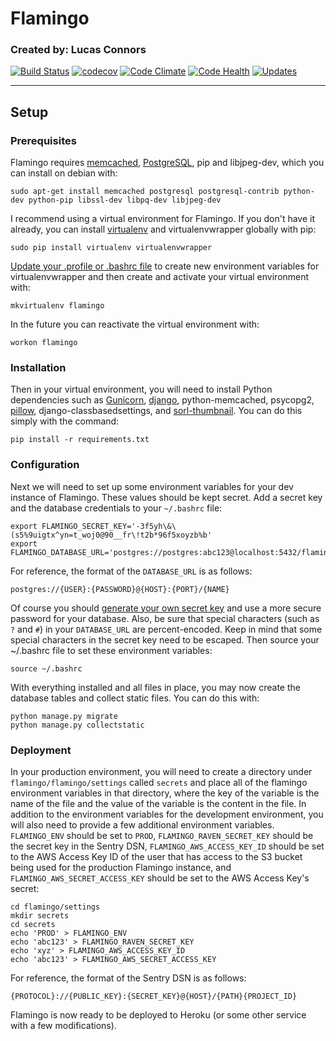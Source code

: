 # Flamingo
### Created by: Lucas Connors

[![Build Status](https://travis-ci.org/RevolutionTech/flamingo.svg?branch=master)](https://travis-ci.org/RevolutionTech/flamingo)
[![codecov](https://codecov.io/gh/RevolutionTech/flamingo/branch/master/graph/badge.svg)](https://codecov.io/gh/RevolutionTech/flamingo)
[![Code Climate](https://codeclimate.com/github/RevolutionTech/flamingo/badges/gpa.svg)](https://codeclimate.com/github/RevolutionTech/flamingo)
[![Code Health](https://landscape.io/github/RevolutionTech/flamingo/master/landscape.svg?style=flat)](https://landscape.io/github/RevolutionTech/flamingo/master)
[![Updates](https://pyup.io/repos/github/RevolutionTech/flamingo/shield.svg)](https://pyup.io/repos/github/RevolutionTech/flamingo/)

***

## Setup

### Prerequisites

Flamingo requires [memcached](http://memcached.org/), [PostgreSQL](http://www.postgresql.org/), pip and libjpeg-dev, which you can install on debian with:

    sudo apt-get install memcached postgresql postgresql-contrib python-dev python-pip libssl-dev libpq-dev libjpeg-dev

I recommend using a virtual environment for Flamingo. If you don't have it already, you can install [virtualenv](http://virtualenv.readthedocs.org/en/latest/virtualenv.html) and virtualenvwrapper globally with pip:

    sudo pip install virtualenv virtualenvwrapper

[Update your .profile or .bashrc file](http://virtualenvwrapper.readthedocs.org/en/latest/install.html#shell-startup-file) to create new environment variables for virtualenvwrapper and then create and activate your virtual environment with:

    mkvirtualenv flamingo

In the future you can reactivate the virtual environment with:

    workon flamingo

### Installation

Then in your virtual environment, you will need to install Python dependencies such as [Gunicorn](http://gunicorn.org/), [django](https://www.djangoproject.com/), python-memcached, psycopg2, [pillow](https://pillow.readthedocs.org/), django-classbasedsettings, and [sorl-thumbnail](http://sorl-thumbnail.readthedocs.org/). You can do this simply with the command:

    pip install -r requirements.txt

### Configuration

Next we will need to set up some environment variables for your dev instance of Flamingo. These values should be kept secret. Add a secret key and the database credentials to your `~/.bashrc` file:

    export FLAMINGO_SECRET_KEY='-3f5yh\&\(s5%9uigtx^yn=t_woj0@90__fr\!t2b*96f5xoyzb%b'
    export FLAMINGO_DATABASE_URL='postgres://postgres:abc123@localhost:5432/flamingo'

For reference, the format of the `DATABASE_URL` is as follows:

    postgres://{USER}:{PASSWORD}@{HOST}:{PORT}/{NAME}

Of course you should [generate your own secret key](http://stackoverflow.com/a/16630719) and use a more secure password for your database. Also, be sure that special characters (such as `?` and `#`) in your `DATABASE_URL` are percent-encoded. Keep in mind that some special characters in the secret key need to be escaped. Then source your ~/.bashrc file to set these environment variables:

    source ~/.bashrc

With everything installed and all files in place, you may now create the database tables and collect static files. You can do this with:

    python manage.py migrate
    python manage.py collectstatic

### Deployment

In your production environment, you will need to create a directory under `flamingo/flamingo/settings` called `secrets` and place all of the flamingo environment variables in that directory, where the key of the variable is the name of the file and the value of the variable is the content in the file. In addition to the environment variables for the development environment, you will also need to provide a few additional environment variables. `FLAMINGO_ENV` should be set to `PROD`, `FLAMINGO_RAVEN_SECRET_KEY` should be the secret key in the Sentry DSN, `FLAMINGO_AWS_ACCESS_KEY_ID` should be set to the AWS Access Key ID of the user that has access to the S3 bucket being used for the production Flamingo instance, and `FLAMINGO_AWS_SECRET_ACCESS_KEY` should be set to the AWS Access Key's secret:

    cd flamingo/settings
    mkdir secrets
    cd secrets
    echo 'PROD' > FLAMINGO_ENV
    echo 'abc123' > FLAMINGO_RAVEN_SECRET_KEY
    echo 'xyz' > FLAMINGO_AWS_ACCESS_KEY_ID
    echo 'abc123' > FLAMINGO_AWS_SECRET_ACCESS_KEY

For reference, the format of the Sentry DSN is as follows:

    {PROTOCOL}://{PUBLIC_KEY}:{SECRET_KEY}@{HOST}/{PATH}{PROJECT_ID}

Flamingo is now ready to be deployed to Heroku (or some other service with a few modifications).
